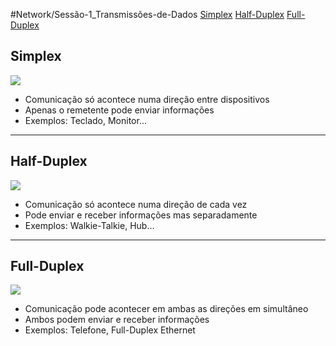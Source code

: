 #Network/Sessão-1_Transmissões-de-Dados
[Simplex](#Simplex)
[Half-Duplex](#Half-Duplex)
[Full-Duplex](#Full-Duplex)
## Simplex

![](Imagens/SIMPLEX.png)

- Comunicação só acontece numa direção entre dispositivos 
- Apenas o remetente pode enviar informações
- Exemplos: Teclado, Monitor...

---
## Half-Duplex

![](Imagens/HALF-DUPLEX.png)

- Comunicação só acontece numa direção de cada vez
- Pode enviar e receber informações mas separadamente
- Exemplos: Walkie-Talkie, Hub...

---
## Full-Duplex

![](Imagens/FULL-DUPLEX.png)

- Comunicação pode acontecer em ambas as direções em simultâneo
- Ambos podem enviar e receber informações
- Exemplos: Telefone, Full-Duplex Ethernet
